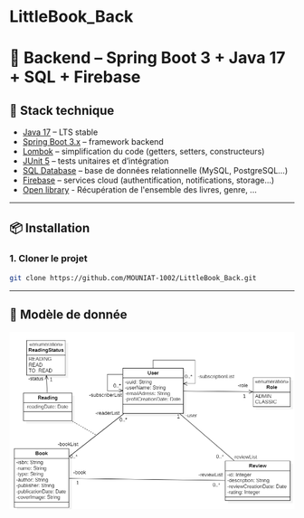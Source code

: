 # LittleBook_Back
# 📘 Backend – Spring Boot 3 + Java 17 + SQL + Firebase

## 🚀 Stack technique
- [Java 17](https://www.oracle.com/java/technologies/javase/jdk17-archive-downloads.html) – LTS stable
- [Spring Boot 3.x](https://spring.io/projects/spring-boot) – framework backend
- [Lombok](https://projectlombok.org/) – simplification du code (getters, setters, constructeurs)
- [JUnit 5](https://junit.org/junit5/) – tests unitaires et d’intégration
- [SQL Database](https://www.mysql.com/) – base de données relationnelle (MySQL, PostgreSQL…)
- [Firebase](https://firebase.google.com/) – services cloud (authentification, notifications, storage…)
- [Open library](https://openlibrary.org/developers/api) - Récupération de l'ensemble des livres, genre, ...

---

## 📦 Installation

### 1. Cloner le projet
```bash
git clone https://github.com/MOUNIAT-1002/LittleBook_Back.git
```

---

## 🧩 Modèle de donnée
![Modèle de donnée de l'application](images/model_donnees/md_v1.png)
